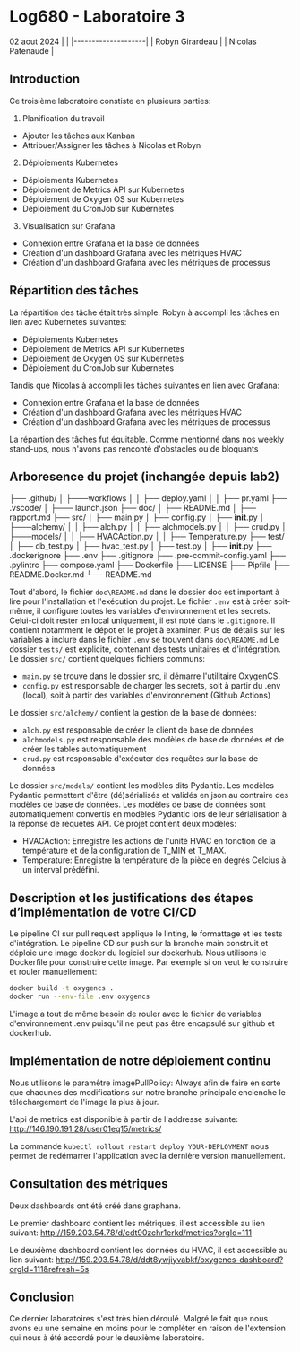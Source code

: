 # Log680 - Laboratoire 3

02 aout 2024
|                    |
|--------------------|
| Robyn Girardeau    |
| Nicolas Patenaude  |

## Introduction

Ce troisième laboratoire constiste en plusieurs parties:

1. Planification du travail

- Ajouter les tâches aux Kanban
- Attribuer/Assigner les tâches à Nicolas et Robyn

2. Déploiements Kubernetes

- Déploiements Kubernetes
- Déploiement de Metrics API sur Kubernetes
- Déploiement de Oxygen OS sur Kubernetes
- Déploiement du CronJob sur Kubernetes

3. Visualisation sur Grafana

- Connexion entre Grafana et la base de données
- Création d'un dashboard Grafana avec les métriques HVAC
- Création d'un dashboard Grafana avec les métriques de processus

## Répartition des tâches

La répartition des tâche était très simple. Robyn à accompli les tâches en lien avec Kubernetes suivantes: 

- Déploiements Kubernetes
- Déploiement de Metrics API sur Kubernetes
- Déploiement de Oxygen OS sur Kubernetes
- Déploiement du CronJob sur Kubernetes

Tandis que Nicolas à accompli les tâches suivantes en lien avec Grafana:

- Connexion entre Grafana et la base de données
- Création d'un dashboard Grafana avec les métriques HVAC
- Création d'un dashboard Grafana avec les métriques de processus

La répartion des tâches fut équitable. Comme mentionné dans nos weekly stand-ups, nous n'avons pas renconté d'obstacles ou de bloquants


## Arboresence du projet (inchangée depuis lab2)

├── .github/
│   ├───workflows
│   │   ├── deploy.yaml
│   │   ├── pr.yaml
├── .vscode/
│   ├─── launch.json
├── doc/
│   ├── README.md
│   ├── rapport.md
├── src/
│   ├── main.py
│   ├── config.py
│   ├── __init__.py
│   ├───alchemy/
│   │   ├── alch.py
│   │   ├── alchmodels.py
│   │   ├── crud.py
│   ├───models/
│   │   ├── HVACAction.py
│   │   ├── Temperature.py
├── test/
│   ├── db_test.py
│   ├── hvac_test.py
│   ├── test.py
│   ├── __init__.py
├── .dockerignore
├── .env
├── .gitignore
├── .pre-commit-config.yaml
├── .pylintrc
├── compose.yaml
├── Dockerfile
├── LICENSE
├── Pipfile
├── README.Docker.md
└── README.md

Tout d'abord, le fichier `doc\README.md` dans le dossier doc est important à lire pour l'installation et l'exécution du projet.
Le fichier `.env` est à créer soit-même, il configure toutes les variables d'environnement et les secrets. Celui-ci doit rester en local uniquement, il est noté dans le `.gitignore`. Il contient notamment le dépot et le projet à examiner. Plus de détails sur les variables à inclure dans le fichier `.env` se trouvent dans `doc\README.md`
Le dossier `tests/` est explicite, contenant des tests unitaires et d'intégration.
Le dossier `src/` contient quelques fichiers communs:

- `main.py` se trouve dans le dossier src, il démarre l'utilitaire OxygenCS.
- `config.py` est responsable de charger les secrets, soit à partir du .env (local), soit à partir des variables d'environnement (Github Actions)

Le dossier `src/alchemy/` contient la gestion de la base de données:

- `alch.py` est responsable de créer le client de base de données
- `alchmodels.py` est responsable des modèles de base de données et de créer les tables automatiquement
- `crud.py` est responsable d'exécuter des requêtes sur la base de données

Le dossier `src/models/` contient les modèles dits Pydantic. Les modèles Pydantic permettent d'être (dé)sérialisés et validés en json au contraire des modèles de base de données. Les modèles de base de données sont automatiquement convertis en modèles Pydantic lors de leur sérialisation à la réponse de requêtes API. Ce projet contient deux modèles:

- HVACAction: Enregistre les actions de l'unité HVAC en fonction de la température et de la configuration de T_MIN et T_MAX.
- Temperature: Enregistre la température de la pièce en degrés Celcius à un interval prédéfini.

## Description et les justifications des étapes d’implémentation de votre CI/CD

Le pipeline CI sur pull request applique le linting, le formattage et les tests d'intégration.
Le pipeline CD sur push sur la branche main construit et déploie une image docker du logiciel sur dockerhub.
Nous utilisons le Dockerfile pour construire cette image.
Par exemple si on veut le construire et rouler manuellement:

```bash
docker build -t oxygencs .
docker run --env-file .env oxygencs
```

L'image a tout de même besoin de rouler avec le fichier de variables d'environnement .env puisqu'il ne peut pas être encapsulé sur github et dockerhub.

## Implémentation de notre déploiement continu

Nous utilisons le paramêtre imagePullPolicy: Always afin de faire en sorte que chacunes des modifications sur notre branche principale enclenche le téléchargement de l'image la plus à jour.

L'api de metrics est disponible à partir de l'addresse suivante: http://146.190.191.28/user01eq15/metrics/


La commande ```kubectl rollout restart deploy YOUR-DEPLOYMENT``` nous permet de redémarrer l'application avec la dernière version manuellement.

## Consultation des métriques

Deux dashboards ont été créé dans graphana.

Le premier dashboard contient les métriques, il est accessible au lien suivant: http://159.203.54.78/d/cdt90zchr1erkd/metrics?orgId=111

Le deuxième dashboard contient les données du HVAC, il est accessible au lien suivant: http://159.203.54.78/d/ddt8ywjiyvabkf/oxygencs-dashboard?orgId=111&refresh=5s

## Conclusion

Ce dernier laboratoires s'est très bien déroulé. Malgré le fait que nous avons eu une semaine en moins pour le compléter en raison de l'extension qui nous à été accordé pour le deuxième laboratoire.
